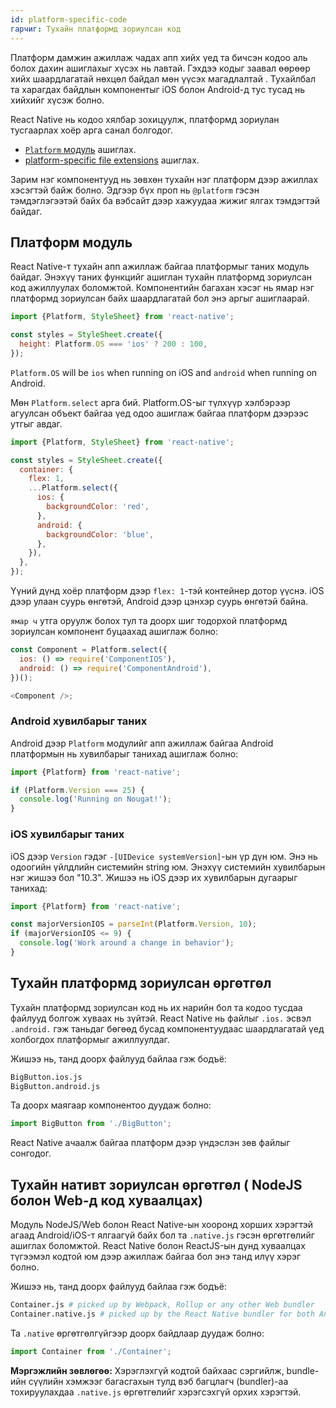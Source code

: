 ```yaml
---
id: platform-specific-code
гарчиг: Тухайн платформд зориулсан код
---
```


Платформ дамжин ажиллаж чадах апп хийх үед та бичсэн кодоо аль болох дахин ашиглахыг хүсэх нь лавтай. Гэхдээ кодыг заавал өөрөөр хийх шаардлагатай  нөхцөл байдал мөн үүсэх магадлалтай . Тухайлбал та харагдах байдлын компонентыг iOS болон Android-д тус тусад нь хийхийг хүсэж болно. 


React Native нь кодоо хялбар зохицуулж, платформд зориулан тусгаарлах хоёр арга санал болгодог.

- [`Platform` модуль](platform-specific-code.md#platform-module) ашиглах.
- [platform-specific file extensions](platform-specific-code.md#platform-specific-extensions) ашиглах.

Зарим нэг компонентууд нь зөвхөн тухайн нэг платформ дээр ажиллах хэсэгтэй байж болно. Эдгээр бүх проп нь `@platform` гэсэн тэмдэглэгээтэй байх ба вэбсайт дээр хажуудаа жижиг ялгах тэмдэгтэй байдаг. 

## Платформ модуль

React Native-т тухайн апп ажиллаж байгаа платформыг таних модуль байдаг. Энэхүү таних функцийг ашиглан тухайн платформд зориулсан код ажиллуулах боломжтой. Компонентийн багахан хэсэг нь ямар нэг платформд зориулсан байх шаардлагатай бол энэ аргыг ашиглаарай. 

```javascript
import {Platform, StyleSheet} from 'react-native';

const styles = StyleSheet.create({
  height: Platform.OS === 'ios' ? 200 : 100,
});
```

`Platform.OS` will be `ios` when running on iOS and `android` when running on Android.

Мөн `Platform.select` арга бий. Platform.OS-ыг түлхүүр хэлбэрээр агуулсан объект байгаа үед одоо ашиглаж байгаа платформ дээрээс утгыг авдаг. 

```javascript
import {Platform, StyleSheet} from 'react-native';

const styles = StyleSheet.create({
  container: {
    flex: 1,
    ...Platform.select({
      ios: {
        backgroundColor: 'red',
      },
      android: {
        backgroundColor: 'blue',
      },
    }),
  },
});
```

Үүний дүнд хоёр платформ дээр `flex: 1`-тэй контейнер дотор үүснэ. iOS дээр улаан суурь өнгөтэй,  Android дээр цэнхэр суурь өнгөтэй байна.

 `ямар ч` утга оруулж болох тул та доорх шиг тодорхой платформд зориулсан компонент буцаахад ашиглаж болно:

```javascript
const Component = Platform.select({
  ios: () => require('ComponentIOS'),
  android: () => require('ComponentAndroid'),
})();

<Component />;
```

### Android хувилбарыг таних

Android дээр `Platform` модулийг апп ажиллаж байгаа Android платформын нь хувилбарыг танихад ашиглаж болно:

```javascript
import {Platform} from 'react-native';

if (Platform.Version === 25) {
  console.log('Running on Nougat!');
}
```

### iOS хувилбарыг таних

iOS дээр `Version` гэдэг `-[UIDevice systemVersion]`-ын үр дүн юм. Энэ нь одоогийн үйлдлийн системийн string юм. Энэхүү системийн хувилбарын нэг жишээ бол "10.3". Жишээ нь iOS дээр их хувилбарын дугаарыг танихад:

```javascript
import {Platform} from 'react-native';

const majorVersionIOS = parseInt(Platform.Version, 10);
if (majorVersionIOS <= 9) {
  console.log('Work around a change in behavior');
}
```

## Тухайн платформд зориулсан өргөтгөл

Тухайн платформд зориулсан код нь их нарийн бол та кодоо тусдаа файлууд болгож хуваах нь зүйтэй. React Native нь 
файлыг `.ios.` эсвэл `.android.` гэж таньдаг бөгөөд бусад компонентуудаас шаардлагатай үед холбогдох платформыг ажиллуулдаг. 

Жишээ нь, танд доорх файлууд байлаа гэж бодъё:

```sh
BigButton.ios.js
BigButton.android.js
```

Та доорх маягаар компонентоо дуудаж болно: 

```javascript
import BigButton from './BigButton';
```

React Native ачаалж байгаа платформ дээр үндэслэн зөв файлыг сонгодог. 

## Тухайн нативт зориулсан өргөтгөл ( NodeJS болон Web-д код хуваалцах)

Модуль NodeJS/Web болон React Native-ын хооронд хорших хэрэгтэй агаад  Android/iOS-т ялгаагүй байх бол та `.native.js` гэсэн өргөтгөлийг ашиглах боломжтой. React Native болон ReactJS-ын дунд хуваалцах түгээмэл кодтой юм дээр ажиллаж байгаа бол энэ танд илүү хэрэг болно. 

Жишээ нь, танд доорх файлууд байлаа гэж бодъё:

```sh
Container.js # picked up by Webpack, Rollup or any other Web bundler
Container.native.js # picked up by the React Native bundler for both Android and iOS (Metro)
```

Та `.native`  өргөтгөлгүйгээр доорх байдлаар дуудаж болно:

```javascript
import Container from './Container';
```

**Мэргэжлийн зөвлөгөө:** Хэрэглэхгүй кодтой байхаас сэргийлж, bundle-ийн сүүлийн хэмжээг багасгахын тулд вэб багцлагч (bundler)-аа тохируулахдаа `.native.js` өргөтгөлийг хэрэгсэхгүй орхих хэрэгтэй. 

